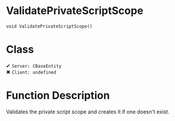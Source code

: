 # ValidatePrivateScriptScope
```
void ValidatePrivateScriptScope()
```
# Class
✔ `Server: CBaseEntity`  
✖ `Client: undefined`  

# Function Description
Validates the private script scope and creates it if one doesn't exist.
